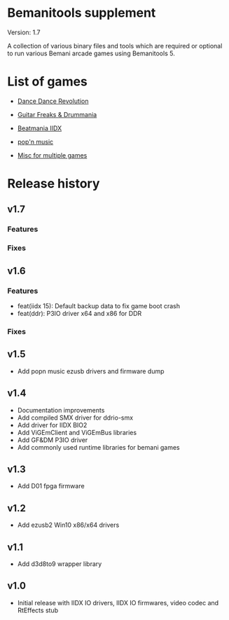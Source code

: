 # Bemanitools supplement

Version: 1.7

A collection of various binary files and tools which are required or optional
to run various Bemani arcade games using Bemanitools 5.

# List of games

* [Dance Dance Revolution](ddr/README.md)
* [Guitar Freaks & Drummania](gfdm/README.md)
* [Beatmania IIDX](iidx/README.md)
* [pop'n music](popn/README.md)

* [Misc for multiple games](misc/README.md)

# Release history

## v1.7

### Features

### Fixes

## v1.6

### Features

* feat(iidx 15): Default backup data to fix game boot crash
* feat(ddr): P3IO driver x64 and x86 for DDR

### Fixes

## v1.5

* Add popn music ezusb drivers and firmware dump

## v1.4

* Documentation improvements
* Add compiled SMX driver for ddrio-smx
* Add driver for IIDX BIO2
* Add ViGEmClient and ViGEmBus libraries
* Add GF&DM P3IO driver
* Add commonly used runtime libraries for bemani games

## v1.3

* Add D01 fpga firmware

## v1.2

* Add ezusb2 Win10 x86/x64 drivers

## v1.1

* Add d3d8to9 wrapper library

## v1.0

* Initial release with IIDX IO drivers, IIDX IO firmwares, video codec and 
RtEffects stub
